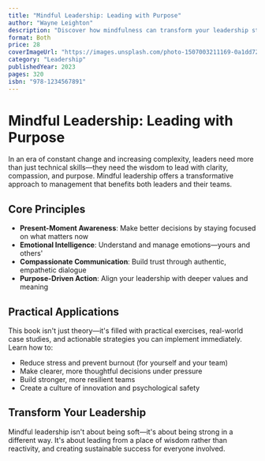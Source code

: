 ```yaml
---
title: "Mindful Leadership: Leading with Purpose"
author: "Wayne Leighton"
description: "Discover how mindfulness can transform your leadership style. This book provides practical techniques for leading with clarity, compassion, and purpose in today's fast-paced business world."
format: Both
price: 28
coverImageUrl: "https://images.unsplash.com/photo-1507003211169-0a1dd7228f2d?w=400&h=600&fit=crop"
category: "Leadership"
publishedYear: 2023
pages: 320
isbn: "978-1234567891"
---
```


# Mindful Leadership: Leading with Purpose

In an era of constant change and increasing complexity, leaders need more than just technical skills—they need the wisdom to lead with clarity, compassion, and purpose. Mindful leadership offers a transformative approach to management that benefits both leaders and their teams.

## Core Principles

- **Present-Moment Awareness**: Make better decisions by staying focused on what matters now
- **Emotional Intelligence**: Understand and manage emotions—yours and others'
- **Compassionate Communication**: Build trust through authentic, empathetic dialogue
- **Purpose-Driven Action**: Align your leadership with deeper values and meaning

## Practical Applications

This book isn't just theory—it's filled with practical exercises, real-world case studies, and actionable strategies you can implement immediately. Learn how to:

- Reduce stress and prevent burnout (for yourself and your team)
- Make clearer, more thoughtful decisions under pressure
- Build stronger, more resilient teams
- Create a culture of innovation and psychological safety

## Transform Your Leadership

Mindful leadership isn't about being soft—it's about being strong in a different way. It's about leading from a place of wisdom rather than reactivity, and creating sustainable success for everyone involved.
